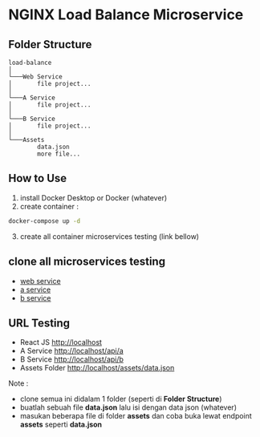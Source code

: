 # NGINX Load Balance Microservice

## Folder Structure
```
load-balance
│
└───Web Service
│       file project...
│
└───A Service
│       file project...
│
└───B Service
│       file project...
│
└───Assets
        data.json
        more file...
```

## How to Use
1. install Docker Desktop or Docker (whatever)
2. create container :
```bash
docker-compose up -d
```
3. create all container microservices testing (link bellow)

## clone all microservices testing
- [web service](https://github.com/jefripunza/example-web-service.git)
- [a service](https://github.com/jefripunza/example-a-service.git)
- [b service](https://github.com/jefripunza/example-b-service.git)

## URL Testing
- React JS [http://localhost](http://localhost)
- A Service [http://localhost/api/a](http://localhost/api/a)
- B Service [http://localhost/api/b](http://localhost/api/b)
- Assets Folder [http://localhost/assets/data.json](http://localhost/assets/data.json)

Note :
- clone semua ini didalam 1 folder (seperti di **Folder Structure**)
- buatlah sebuah file **data.json** lalu isi dengan data json (whatever)
- masukan beberapa file di folder **assets** dan coba buka lewat endpoint **assets** seperti **data.json**
